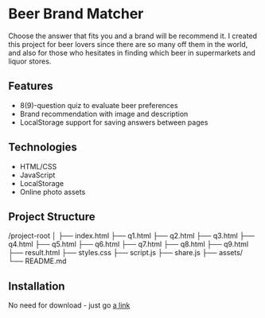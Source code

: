 # Beer Brand Matcher

Choose the answer that fits you and a brand will be recommend it. I created this project for beer lovers 
since there are so many off them in the world, and also for those who hesitates in finding which beer in
supermarkets and liquor stores.

## Features

- 8(9)-question quiz to evaluate beer preferences
- Brand recommendation with image and description
- LocalStorage support for saving answers between pages

## Technologies

- HTML/CSS
- JavaScript
- LocalStorage
- Online photo assets

## Project Structure
/project-root │ 
  ├── index.html
  ├── q1.html
  ├── q2.html
  ├── q3.html
  ├── q4.html
  ├── q5.html
  ├── q6.html
  ├── q7.html
  ├── q8.html
  ├── q9.html
  ├── result.html
  ├── styles.css
  ├── script.js
  ├── share.js
  ├── assets/
  └── README.md

## Installation

No need for download - just go [a link](https://nikkitian.github.io/Critical-Comp-Profile/BeerQuiz/index.html)
